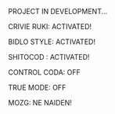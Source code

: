 PROJECT IN DEVELOPMENT...

CRIVIE RUKI: ACTIVATED!

BIDLO STYLE: ACTIVATED!

SHITOCOD : ACTIVATED!



CONTROL CODA: OFF

TRUE MODE: OFF



MOZG: NE NAIDEN!
